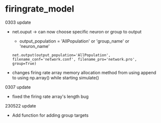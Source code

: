 # firingrate_model

0303 update

* net.ouput -> can now choose specific neuron or group to output
    
    * output_population = 'AllPopulation' or 'group_name' or 'neuron_name'
    ```
    net.output(output_population='AllPopulation', filename_conf='network.conf', filename_pro='network.pro', group=True)
    ```
* changes firing rate array memory allocation method from using append to using np.array() while starting simulate() 

0307 update

* fixed the firing rate array's length bug

230522 update

* Add function for adding group targets
